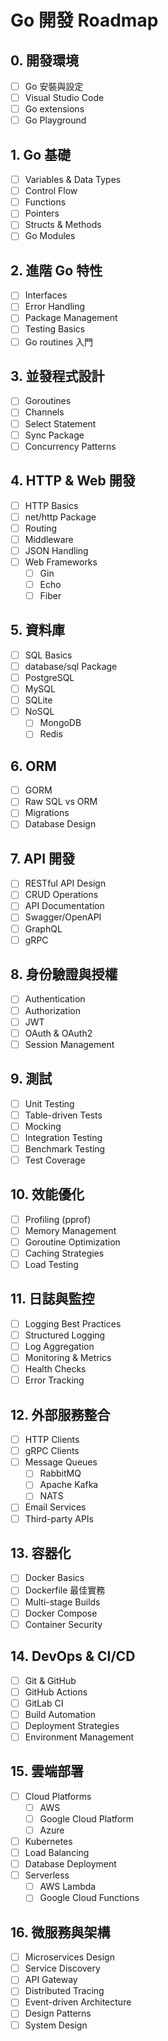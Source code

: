 # Go 開發 Roadmap

## 0. 開發環境
- [ ] Go 安裝與設定
- [ ] Visual Studio Code
- [ ] Go extensions
- [ ] Go Playground

## 1. Go 基礎
- [ ] Variables & Data Types
- [ ] Control Flow
- [ ] Functions
- [ ] Pointers
- [ ] Structs & Methods
- [ ] Go Modules

## 2. 進階 Go 特性
- [ ] Interfaces
- [ ] Error Handling
- [ ] Package Management
- [ ] Testing Basics
- [ ] Go routines 入門

## 3. 並發程式設計
- [ ] Goroutines
- [ ] Channels
- [ ] Select Statement
- [ ] Sync Package
- [ ] Concurrency Patterns

## 4. HTTP & Web 開發
- [ ] HTTP Basics
- [ ] net/http Package
- [ ] Routing
- [ ] Middleware
- [ ] JSON Handling
- [ ] Web Frameworks
  - [ ] Gin
  - [ ] Echo
  - [ ] Fiber

## 5. 資料庫
- [ ] SQL Basics
- [ ] database/sql Package
- [ ] PostgreSQL
- [ ] MySQL
- [ ] SQLite
- [ ] NoSQL
  - [ ] MongoDB
  - [ ] Redis

## 6. ORM
- [ ] GORM
- [ ] Raw SQL vs ORM
- [ ] Migrations
- [ ] Database Design

## 7. API 開發
- [ ] RESTful API Design
- [ ] CRUD Operations
- [ ] API Documentation
- [ ] Swagger/OpenAPI
- [ ] GraphQL
- [ ] gRPC

## 8. 身份驗證與授權
- [ ] Authentication
- [ ] Authorization
- [ ] JWT
- [ ] OAuth & OAuth2
- [ ] Session Management

## 9. 測試
- [ ] Unit Testing
- [ ] Table-driven Tests
- [ ] Mocking
- [ ] Integration Testing
- [ ] Benchmark Testing
- [ ] Test Coverage

## 10. 效能優化
- [ ] Profiling (pprof)
- [ ] Memory Management
- [ ] Goroutine Optimization
- [ ] Caching Strategies
- [ ] Load Testing

## 11. 日誌與監控
- [ ] Logging Best Practices
- [ ] Structured Logging
- [ ] Log Aggregation
- [ ] Monitoring & Metrics
- [ ] Health Checks
- [ ] Error Tracking

## 12. 外部服務整合
- [ ] HTTP Clients
- [ ] gRPC Clients
- [ ] Message Queues
  - [ ] RabbitMQ
  - [ ] Apache Kafka
  - [ ] NATS
- [ ] Email Services
- [ ] Third-party APIs

## 13. 容器化
- [ ] Docker Basics
- [ ] Dockerfile 最佳實務
- [ ] Multi-stage Builds
- [ ] Docker Compose
- [ ] Container Security

## 14. DevOps & CI/CD
- [ ] Git & GitHub
- [ ] GitHub Actions
- [ ] GitLab CI
- [ ] Build Automation
- [ ] Deployment Strategies
- [ ] Environment Management

## 15. 雲端部署
- [ ] Cloud Platforms
  - [ ] AWS
  - [ ] Google Cloud Platform
  - [ ] Azure
- [ ] Kubernetes
- [ ] Load Balancing
- [ ] Database Deployment
- [ ] Serverless
  - [ ] AWS Lambda
  - [ ] Google Cloud Functions

## 16. 微服務與架構
- [ ] Microservices Design
- [ ] Service Discovery
- [ ] API Gateway
- [ ] Distributed Tracing
- [ ] Event-driven Architecture
- [ ] Design Patterns
- [ ] System Design